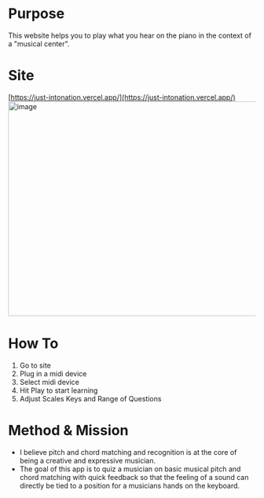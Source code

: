 # Purpose
This website helps you to play what you hear on the piano in the context of a "musical center".
# Site
[https://just-intonation.vercel.app/](https://just-intonation.vercel.app/)
<img width="1042" height="437" alt="image" src="https://github.com/user-attachments/assets/70d2dfd3-bb2f-4549-bc23-32e300fa3d19" />

# How To
1. Go to site
2. Plug in a midi device
3. Select midi device
4. Hit Play to start learning
5. Adjust Scales Keys and Range of Questions

# Method & Mission
- I believe pitch and chord matching and recognition is at the core of being a creative and expressive musician.
- The goal of this app is to quiz a musician on basic musical pitch and chord matching with quick feedback so that the feeling of a sound can directly be tied to a position for a musicians hands on the keyboard.
